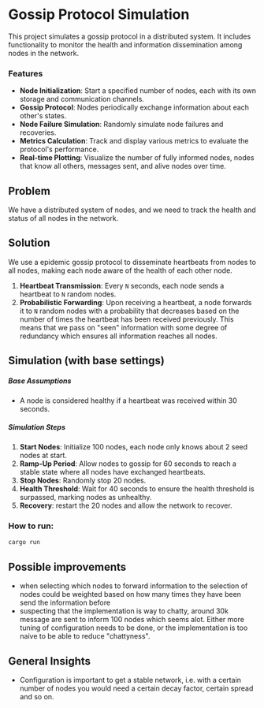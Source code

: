 # Gossip Protocol Simulation

This project simulates a gossip protocol in a distributed system. It includes functionality to monitor the health and information dissemination among nodes in the network.

### Features

- **Node Initialization**: Start a specified number of nodes, each with its own storage and communication channels.
- **Gossip Protocol**: Nodes periodically exchange information about each other's states.
- **Node Failure Simulation**: Randomly simulate node failures and recoveries.
- **Metrics Calculation**: Track and display various metrics to evaluate the protocol's performance.
- **Real-time Plotting**: Visualize the number of fully informed nodes, nodes that know all others, messages sent, and alive nodes over time.

## Problem

We have a distributed system of nodes, and we need to track the health and status of all nodes in the network.

## Solution

We use a epidemic gossip protocol to disseminate heartbeats from nodes to all nodes, making each node aware of the health of each other node.

1. **Heartbeat Transmission**: Every `N` seconds, each node sends a heartbeat to `N` random nodes.
2. **Probabilistic Forwarding**: Upon receiving a heartbeat, a node forwards it to `N` random nodes with a probability that decreases based on the number of times the heartbeat has been received previously. This means that we pass on "seen" information with some degree of redundancy which ensures all information reaches all nodes.

## Simulation (with base settings)

##### Base Assumptions

- A node is considered healthy if a heartbeat was received within 30 seconds.

##### Simulation Steps

1. **Start Nodes**: Initialize 100 nodes, each node only knows about 2 seed nodes at start.
2. **Ramp-Up Period**: Allow nodes to gossip for 60 seconds to reach a stable state where all nodes have exchanged heartbeats.
3. **Stop Nodes**: Randomly stop 20 nodes.
4. **Health Threshold**: Wait for 40 seconds to ensure the health threshold is surpassed, marking nodes as unhealthy.
5. **Recovery**: restart the 20 nodes and allow the network to recover.

### How to run:

```sh
cargo run
```

## Possible improvements

- when selecting which nodes to forward information to the selection of nodes could be weighted based on how many times they have been send the information before
- suspecting that the implementation is way to chatty, around 30k message are sent to inform 100 nodes which seems alot. Either more tuning of configuration needs to be done, or the implementation is too naive to be able to reduce "chattyness".

## General Insights

- Configuration is important to get a stable network, i.e. with a certain number of nodes you would need a certain decay factor, certain spread and so on.
